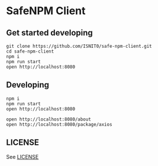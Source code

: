 # SafeNPM Client

## Get started developing
```
git clone https://github.com/ISNIT0/safe-npm-client.git
cd safe-npm-client
npm i
npm run start
open http://localhost:8080
```

## Developing
```
npm i
npm run start
open http://localhost:8080

open http://localhost:8080/about
open http://localhost:8080/package/axios
```

## LICENSE
See [LICENSE](./LICENSE)